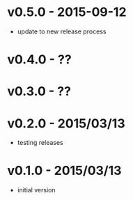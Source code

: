 v0.5.0 - 2015-09-12
===================

* update to new release process

v0.4.0 - ??
===========

v0.3.0 - ??
===========

v0.2.0 - 2015/03/13
===================

* testing releases

v0.1.0 - 2015/03/13
===================

* initial version
